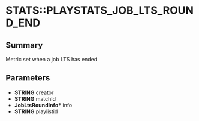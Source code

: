 # STATS::PLAYSTATS_JOB_LTS_ROUND_END

## Summary
Metric set when a job LTS has ended

## Parameters
* **STRING** creator
* **STRING** matchId
* **JobLtsRoundInfo\*** info
* **STRING** playlistid